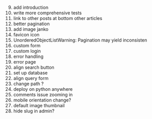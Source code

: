9. add introduction
10. write more comprehensive tests
11. link to other posts at bottom other articles
12. better pagination
13. add image janko
14. favicon icon
15. UnorderedObjectListWarning: Pagination may yield inconsisten
16. custom form
17. custom login
18. error handling
19. error page
20. align search button
21. set up database
22. align query form
23. change path ?
24. deploy on python anywhere
25. comments issue zooming in
27. mobile orientation change?
28. default image thumbnail
29. hide slug in admin?